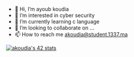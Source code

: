 - 👋 Hi, I’m ayoub koudia
- 👀 I’m interested in cyber security
- 🌱 I’m currently learning c language
- 💞️ I’m looking to collaborate on ...
- 📫 How to reach me akoudia@student.1337.ma

<!---
ayoubkoudia/ayoubkoudia is a ✨ special ✨ repository because its `README.md` (this file) appears on your GitHub profile.
You can click the Preview link to take a look at your changes.
--->
[![akoudia's 42 stats](https://badge.mediaplus.ma/binary/akoudia)](https://github.com/oakoudad/badge42)
